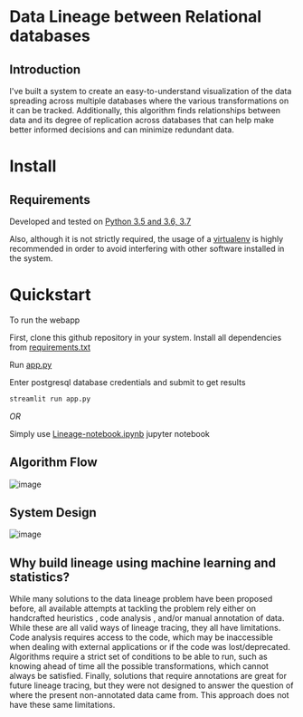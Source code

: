 # Data Lineage between Relational databases

## Introduction

I've built a system to create an easy-to-understand visualization of the data spreading across multiple databases where the various transformations on it can be tracked. Additionally, this algorithm finds relationships between data and its degree of replication across databases that can help make better informed decisions and can minimize redundant data.


# Install

## Requirements

Developed and tested on [Python 3.5 and 3.6, 3.7](https://www.python.org/downloads/)

Also, although it is not strictly required, the usage of a [virtualenv](
https://virtualenv.pypa.io/en/latest/) is highly recommended in order to avoid
interfering with other software installed in the system.

# Quickstart

To run the webapp

First, clone this github repository in your system.
Install all dependencies from [requirements.txt](https://github.com/Aayushmittalwebpage/Data-lineage-between-databases-app/blob/main/requirements.txt)

Run [app.py](https://github.com/Aayushmittalwebpage/Data-lineage-between-databases-app/blob/main/app.py)

Enter postgresql database credentials and submit to get results

```bash
streamlit run app.py
```

*OR*

Simply use [Lineage-notebook.ipynb](https://github.com/Aayushmittalwebpage/Data-lineage-between-databases-app/blob/main/Lineage-notebook.ipynb) jupyter notebook


## Algorithm Flow

![image](https://drive.google.com/uc?export=view&id=1poB7kf_Dqa9sToYfsknX44qmr9Mcthec)
  
  
## System Design

![image](https://drive.google.com/uc?export=view&id=1BeHf8hnWbG-vy3y6dWqclwVP4TOt-Lfl)


## Why build lineage using machine learning and statistics?
While many solutions to the data lineage problem have been proposed before, all available attempts at tackling the problem rely either on handcrafted heuristics , code analysis , and/or manual annotation of data. While these are all valid ways of lineage tracing, they all have limitations. Code analysis requires access to the code, which may be inaccessible when dealing with external applications or if the code was lost/deprecated. Algorithms require a strict set of conditions to be able to run, such as knowing ahead of time all the possible transformations, which cannot always be satisfied. Finally, solutions that require annotations are great for future lineage tracing, but they were not designed to answer the question of where the present non-annotated data came from. This approach does not have these same limitations.


